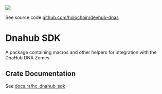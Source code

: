 [![](https://img.shields.io/crates/v/hc_dnahub_sdk?style=flat-square)](https://crates.io/crates/hc_dnahub_sdk)

See source code [github.com/holochain/devhub-dnas](https://github.com/holochain/devhub-dnas)

# Dnahub SDK
A package containing macros and other helpers for integration with the DnaHub DNA Zomes.


## Crate Documentation

See [docs.rs/hc_dnahub_sdk](https://docs.rs/hc_dnahub_sdk/)
